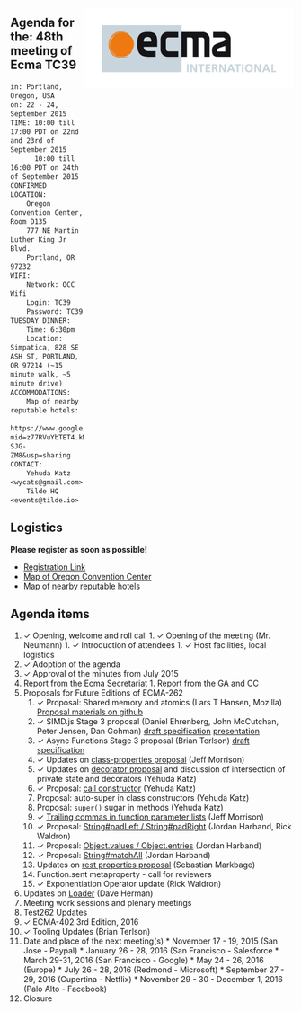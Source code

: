 <img src="../images/Ecma_RVB-003.jpg"
     align="right" alt="" />

## Agenda for the: 48th meeting of Ecma TC39

    in: Portland, Oregon, USA
    on: 22 - 24, September 2015
    TIME: 10:00 till 17:00 PDT on 22nd and 23rd of September 2015
          10:00 till 16:00 PDT on 24th of September 2015
    CONFIRMED LOCATION:
        Oregon Convention Center, Room D135
        777 NE Martin Luther King Jr Blvd.
        Portland, OR 97232
    WIFI:
        Network: OCC Wifi
        Login: TC39
        Password: TC39
    TUESDAY DINNER:
        Time: 6:30pm
        Location: Simpatica, 828 SE ASH ST, PORTLAND, OR 97214 (~15 minute walk, ~5 minute drive)
    ACCOMMODATIONS:
        Map of nearby reputable hotels:
        https://www.google.com/maps/d/edit?mid=z77RVuYbTET4.kM1X-SJG-ZM8&usp=sharing
    CONTACT:
        Yehuda Katz <wycats@gmail.com>
        Tilde HQ <events@tilde.io>

## Logistics

**Please register as soon as possible!**
  
- [Registration Link](http://doodle.com/pzk9z8xid8x78uze)
- [Map of Oregon Convention Center](https://goo.gl/maps/LHaRW)
- [Map of nearby reputable hotels](https://www.google.com/maps/d/edit?mid=z77RVuYbTET4.kM1X-SJG-ZM8&usp=sharing)

## Agenda items

  1. ✓ Opening, welcome and roll call
    1. ✓ Opening of the meeting (Mr. Neumann)
    1. ✓ Introduction of attendees
    1. ✓ Host facilities, local logistics
  1. ✓ Adoption of the agenda
  1. ✓ Approval of the minutes from July 2015
  1.  Report from the Ecma Secretariat
     1. Report from the GA and CC
  1. Proposals for Future Editions of ECMA-262
     1. ✓ Proposal: Shared memory and atomics (Lars T Hansen, Mozilla) [Proposal materials on github](https://github.com/lars-t-hansen/ecmascript_sharedmem)
     1. ✓ SIMD.js Stage 3 proposal (Daniel Ehrenberg, John McCutchan, Peter Jensen, Dan Gohman) [draft specification](http://tc39.github.io/ecmascript_simd/) [presentation](https://docs.google.com/presentation/d/1WLO4an5aIb8GQZ1U9EYz5can9ccE7YPULXnxSrb2vCM/edit) 
     1. ✓ Async Functions Stage 3 proposal (Brian Terlson) [draft specification](http://tc39.github.io/ecmascript-asyncawait)
     1. ✓ Updates on [class-properties proposal](https://github.com/jeffmo/es-class-properties) (Jeff Morrison)
     1. ✓ Updates on [decorator proposal](https://github.com/wycats/javascript-decorators) and discussion of intersection of private state and decorators (Yehuda Katz)
     1. ✓ Proposal: [call constructor](https://gist.github.com/wycats/952929fab0bc1f000c24) (Yehuda Katz)
     1. Proposal: auto-super in class constructors (Yehuda Katz)
     1. Proposal: `super()` sugar in methods (Yehuda Katz)
     1. ✓ [Trailing commas in function parameter lists](https://github.com/jeffmo/es-trailing-function-commas) (Jeff Morrison)
     1. ✓ Proposal: [String#padLeft / String#padRight](https://github.com/ljharb/proposal-string-pad-left-right) (Jordan Harband, Rick Waldron)
     1. ✓ Proposal: [Object.values / Object.entries](https://github.com/ljharb/proposal-object-values-entries) (Jordan Harband)
     1. ✓ Proposal: [String#matchAll](https://github.com/ljharb/String.prototype.matchAll) (Jordan Harband)
     1. Updates on [rest properties proposal](https://github.com/sebmarkbage/ecmascript-rest-spread) (Sebastian Markbage)
     1. Function.sent metaproperty - call for reviewers
     1. ✓ Exponentiation Operator update (Rick Waldron)
  1. Updates on [Loader](https://github.com/whatwg/loader/) (Dave Herman)
  2. Meeting work sessions and plenary meetings
  1. Test262 Updates
  1. ✓ ECMA-402 3rd Edition, 2016
  1. ✓ Tooling Updates (Brian Terlson)
  1.  Date and place of the next meeting(s)
    * November 17 - 19, 2015 (San Jose - Paypal)
    * January 26 - 28, 2016 (San Francisco - Salesforce
    * March 29-31, 2016 (San Francisco - Google)
    * May 24 - 26, 2016 (Europe)
    * July 26 - 28, 2016 (Redmond - Microsoft)
    * September 27 - 29, 2016 (Cupertina - Netflix)
    * November 29 - 30 - December 1, 2016 (Palo Alto - Facebook)
  1. Closure
